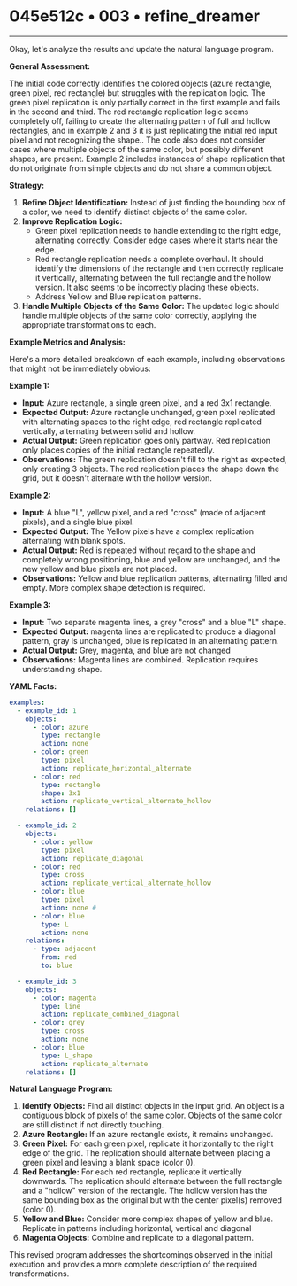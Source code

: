 # 045e512c • 003 • refine_dreamer

---
Okay, let's analyze the results and update the natural language program.

**General Assessment:**

The initial code correctly identifies the colored objects (azure rectangle, green pixel, red rectangle) but struggles with the replication logic. The green pixel replication is only partially correct in the first example and fails in the second and third. The red rectangle replication logic seems completely off, failing to create the alternating pattern of full and hollow rectangles, and in example 2 and 3 it is just replicating the initial red input pixel and not recognizing the shape.. The code also does not consider cases where multiple objects of the same color, but possibly different shapes, are present. Example 2 includes instances of shape replication that do not originate from simple objects and do not share a common object.

**Strategy:**

1.  **Refine Object Identification:** Instead of just finding the bounding box of a color, we need to identify distinct objects of the same color.
2.  **Improve Replication Logic:**
    *   Green pixel replication needs to handle extending to the right edge,
        alternating correctly. Consider edge cases where it starts near the edge.
    *   Red rectangle replication needs a complete overhaul. It should identify
        the dimensions of the rectangle and then correctly replicate it
        vertically, alternating between the full rectangle and the hollow
        version. It also seems to be incorrectly placing these objects.
    *   Address Yellow and Blue replication patterns.
3.  **Handle Multiple Objects of the Same Color:** The updated logic should
    handle multiple objects of the same color correctly, applying the appropriate
    transformations to each.

**Example Metrics and Analysis:**

Here's a more detailed breakdown of each example, including observations that might not be immediately obvious:

**Example 1:**

*   **Input:** Azure rectangle, a single green pixel, and a red 3x1 rectangle.
*   **Expected Output:** Azure rectangle unchanged, green pixel replicated with alternating spaces to the right edge, red rectangle replicated vertically, alternating between solid and hollow.
*   **Actual Output:** Green replication goes only partway. Red replication only places copies of the initial rectangle repeatedly.
*   **Observations:** The green replication doesn't fill to the right as
    expected, only creating 3 objects. The red replication places the shape down
    the grid, but it doesn't alternate with the hollow version.

**Example 2:**

*   **Input:** A blue "L", yellow pixel, and a red "cross" (made of adjacent
    pixels), and a single blue pixel.
*   **Expected Output:** The Yellow pixels have a complex replication
    alternating with blank spots.
*   **Actual Output:** Red is repeated without regard to the shape and
    completely wrong positioning, blue and yellow are unchanged, and the new
    yellow and blue pixels are not placed.
*   **Observations:** Yellow and blue replication patterns, alternating filled
    and empty. More complex shape detection is required.

**Example 3:**

*   **Input:** Two separate magenta lines, a grey "cross" and a blue "L" shape.
*   **Expected Output:** magenta lines are replicated to produce a diagonal
    pattern, gray is unchanged, blue is replicated in an alternating pattern.
*   **Actual Output:** Grey, magenta, and blue are not changed
*  **Observations:** Magenta lines are combined. Replication requires
    understanding shape.

**YAML Facts:**

```yaml
examples:
  - example_id: 1
    objects:
      - color: azure
        type: rectangle
        action: none
      - color: green
        type: pixel
        action: replicate_horizontal_alternate
      - color: red
        type: rectangle
        shape: 3x1
        action: replicate_vertical_alternate_hollow
    relations: []

  - example_id: 2
    objects:
      - color: yellow
        type: pixel
        action: replicate_diagonal
      - color: red
        type: cross
        action: replicate_vertical_alternate_hollow
      - color: blue
        type: pixel
        action: none #
      - color: blue
        type: L
        action: none
    relations:
      - type: adjacent
        from: red
        to: blue

  - example_id: 3
    objects:
      - color: magenta
        type: line
        action: replicate_combined_diagonal
      - color: grey
        type: cross
        action: none
      - color: blue
        type: L_shape
        action: replicate_alternate
    relations: []
```

**Natural Language Program:**

1.  **Identify Objects:** Find all distinct objects in the input grid. An object
    is a contiguous block of pixels of the same color. Objects of the same color
    are still distinct if not directly touching.
2. **Azure Rectangle:** If an azure rectangle exists, it remains unchanged.
3.  **Green Pixel:** For each green pixel, replicate it horizontally to the
    right edge of the grid. The replication should alternate between placing a
    green pixel and leaving a blank space (color 0).
4.  **Red Rectangle:** For each red rectangle, replicate it vertically
    downwards. The replication should alternate between the full rectangle and a
    "hollow" version of the rectangle. The hollow version has the same bounding
    box as the original but with the center pixel(s) removed (color 0).
5.  **Yellow and Blue:** Consider more complex shapes of yellow and blue. Replicate in patterns including horizontal, vertical and diagonal
6. **Magenta Objects:** Combine and replicate to a diagonal pattern.

This revised program addresses the shortcomings observed in the initial execution and provides a more complete description of the required transformations.

